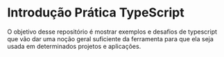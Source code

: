 # Introdução Prática TypeScript

O objetivo desse repositório é mostrar exemplos e desafios de typescript que vão dar uma noção geral suficiente da ferramenta para que ela seja usada em determinados projetos e aplicações.
